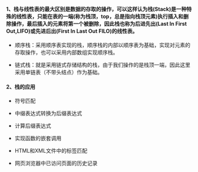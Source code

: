 #### 1、栈与线性表的最大区别是数据的存取的操作，可以这样认为栈(Stack)是一种特殊的线性表，只能在表的一端(称为栈顶，top，总是指向栈顶元素)执行插入和删除操作，最后插入的元素将第一个被删除，因此栈也称为后进先出(Last In First Out,LIFO)或先进后出(First In Last Out FILO)的线性表。

  - 顺序栈：采用顺序表实现的栈，顺序栈的内部以顺序表为基础，实现对元素的存取操作，也可以采用内部数组实现顺序栈。

  - 链式栈：就是采用链式存储结构的栈，由于我们操作的是栈顶一端，因此这里采用单链表（不带头结点）作为基础。 
  
#### 2、栈的应用

 - 符号匹配
 
 - 中缀表达式转换为后缀表达式
 
 - 计算后缀表达式
 
 - 实现函数的嵌套调用
 
 - HTML和XML文件中的标签匹配
 
 - 网页浏览器中已访问页面的历史记录

